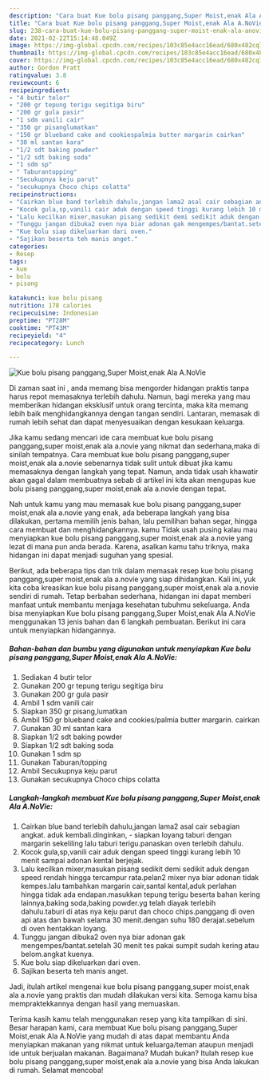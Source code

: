 ```yaml
---
description: "Cara buat Kue bolu pisang panggang,Super Moist,enak Ala A.NoVie yang enak dan Mudah Dibuat"
title: "Cara buat Kue bolu pisang panggang,Super Moist,enak Ala A.NoVie yang enak dan Mudah Dibuat"
slug: 238-cara-buat-kue-bolu-pisang-panggang-super-moist-enak-ala-anovie-yang-enak-dan-mudah-dibuat
date: 2021-02-22T15:14:48.049Z
image: https://img-global.cpcdn.com/recipes/103c85e4acc16ead/680x482cq70/kue-bolu-pisang-panggangsuper-moistenak-ala-anovie-foto-resep-utama.jpg
thumbnail: https://img-global.cpcdn.com/recipes/103c85e4acc16ead/680x482cq70/kue-bolu-pisang-panggangsuper-moistenak-ala-anovie-foto-resep-utama.jpg
cover: https://img-global.cpcdn.com/recipes/103c85e4acc16ead/680x482cq70/kue-bolu-pisang-panggangsuper-moistenak-ala-anovie-foto-resep-utama.jpg
author: Gordon Pratt
ratingvalue: 3.8
reviewcount: 6
recipeingredient:
- "4 butir telor"
- "200 gr tepung terigu segitiga biru"
- "200 gr gula pasir"
- "1 sdm vanili cair"
- "350 gr pisanglumatkan"
- "150 gr blueband cake and cookiespalmia butter margarin cairkan"
- "30 ml santan kara"
- "1/2 sdt baking powder"
- "1/2 sdt baking soda"
- "1 sdm sp"
- " Taburantopping"
- "Secukupnya keju parut"
- "secukupnya Choco chips colatta"
recipeinstructions:
- "Cairkan blue band terlebih dahulu,jangan lama2 asal cair sebagian angkat. aduk kembali.dinginkan, siapkan loyang taburi dengan margarin sekeliling lalu taburi terigu.panaskan oven terlebih dahulu."
- "Kocok gula,sp,vanili cair aduk dengan speed tinggi kurang lebih 10 menit sampai adonan kental berjejak."
- "Lalu kecilkan mixer,masukan pisang sedikit demi sedikit aduk dengan speed rendah hingga tercampur rata.pelan2 mixer nya biar adonan tidak kempes.lalu tambahkan margarin cair,santal kental,aduk perlahan hingga tidak ada endapan.masukkan tepung terigu beserta bahan kering lainnya,baking soda,baking powder.yg telah diayak terlebih dahulu.taburi di atas nya keju parut dan choco chips.panggang di oven api atas dan bawah selama 30 menit.dengan suhu 180 derajat.sebelum di oven hentakkan loyang."
- "Tunggu jangan dibuka2 oven nya biar adonan gak mengempes/bantat.setelah 30 menit tes pakai sumpit sudah kering atau belom.angkat kuenya."
- "Kue bolu siap dikeluarkan dari oven."
- "Sajikan beserta teh manis anget."
categories:
- Resep
tags:
- kue
- bolu
- pisang

katakunci: kue bolu pisang 
nutrition: 178 calories
recipecuisine: Indonesian
preptime: "PT28M"
cooktime: "PT43M"
recipeyield: "4"
recipecategory: Lunch

---
```



![Kue bolu pisang panggang,Super Moist,enak Ala A.NoVie](https://img-global.cpcdn.com/recipes/103c85e4acc16ead/680x482cq70/kue-bolu-pisang-panggangsuper-moistenak-ala-anovie-foto-resep-utama.jpg)

Di zaman  saat ini , anda memang bisa mengorder hidangan praktis tanpa harus repot memasaknya terlebih dahulu. Namun, bagi mereka yang mau memberikan hidangan eksklusif untuk orang tercinta, maka kita memang lebih baik menghidangkannya dengan tangan sendiri. Lantaran, memasak di rumah lebih sehat dan dapat menyesuaikan dengan kesukaan keluarga.

Jika kamu sedang mencari ide cara membuat kue bolu pisang panggang,super moist,enak ala a.novie yang nikmat dan sederhana,maka di sinilah tempatnya. Cara membuat kue bolu pisang panggang,super moist,enak ala a.novie  sebenarnya tidak sulit untuk dibuat jika kamu memasaknya dengan langkah yang tepat. Namun, anda tidak usah khawatir akan gagal dalam membuatnya 
sebab di artikel ini kita akan mengupas kue bolu pisang panggang,super moist,enak ala a.novie dengan tepat.  



Nah untuk kamu yang mau memasak kue bolu pisang panggang,super moist,enak ala a.novie yang enak, ada beberapa langkah yang bisa dilakukan, pertama memilih jenis bahan, lalu pemilihan bahan segar, hingga cara membuat dan menghidangkannya. kamu Tidak usah pusing kalau mau menyiapkan kue bolu pisang panggang,super moist,enak ala a.novie yang lezat di mana pun anda berada. Karena, asalkan kamu  tahu triknya, maka hidangan ini dapat menjadi suguhan yang spesial.

Berikut, ada beberapa tips dan trik dalam memasak resep kue bolu pisang panggang,super moist,enak ala a.novie yang siap dihidangkan. Kali ini, yuk kita coba kreasikan kue bolu pisang panggang,super moist,enak ala a.novie sendiri di rumah. Tetap berbahan sederhana, hidangan ini dapat memberi manfaat untuk membantu menjaga kesehatan tubuhmu sekeluarga. Anda bisa menyiapkan Kue bolu pisang panggang,Super Moist,enak Ala A.NoVie menggunakan 13 jenis bahan dan 6 langkah pembuatan. Berikut ini cara untuk menyiapkan hidangannya.

<!--inarticleads1-->

##### Bahan-bahan dan bumbu yang digunakan untuk menyiapkan Kue bolu pisang panggang,Super Moist,enak Ala A.NoVie:

1. Sediakan 4 butir telor
1. Gunakan 200 gr tepung terigu segitiga biru
1. Gunakan 200 gr gula pasir
1. Ambil 1 sdm vanili cair
1. Siapkan 350 gr pisang,lumatkan
1. Ambil 150 gr blueband cake and cookies/palmia butter margarin. cairkan
1. Gunakan 30 ml santan kara
1. Siapkan 1/2 sdt baking powder
1. Siapkan 1/2 sdt baking soda
1. Gunakan 1 sdm sp
1. Gunakan  Taburan/topping
1. Ambil Secukupnya keju parut
1. Gunakan secukupnya Choco chips colatta




<!--inarticleads2-->

##### Langkah-langkah membuat Kue bolu pisang panggang,Super Moist,enak Ala A.NoVie:

1. Cairkan blue band terlebih dahulu,jangan lama2 asal cair sebagian angkat. aduk kembali.dinginkan, - siapkan loyang taburi dengan margarin sekeliling lalu taburi terigu.panaskan oven terlebih dahulu.
1. Kocok gula,sp,vanili cair aduk dengan speed tinggi kurang lebih 10 menit sampai adonan kental berjejak.
1. Lalu kecilkan mixer,masukan pisang sedikit demi sedikit aduk dengan speed rendah hingga tercampur rata.pelan2 mixer nya biar adonan tidak kempes.lalu tambahkan margarin cair,santal kental,aduk perlahan hingga tidak ada endapan.masukkan tepung terigu beserta bahan kering lainnya,baking soda,baking powder.yg telah diayak terlebih dahulu.taburi di atas nya keju parut dan choco chips.panggang di oven api atas dan bawah selama 30 menit.dengan suhu 180 derajat.sebelum di oven hentakkan loyang.
1. Tunggu jangan dibuka2 oven nya biar adonan gak mengempes/bantat.setelah 30 menit tes pakai sumpit sudah kering atau belom.angkat kuenya.
1. Kue bolu siap dikeluarkan dari oven.
1. Sajikan beserta teh manis anget.




Jadi, itulah artikel mengenai  kue bolu pisang panggang,super moist,enak ala a.novie  yang praktis dan mudah dilakukan versi kita. Semoga kamu bisa mempraktekkannya dengan hasil yang memuaskan. 

Terima kasih kamu telah menggunakan resep yang kita tampilkan di sini. Besar harapan kami, cara membuat  Kue bolu pisang panggang,Super Moist,enak Ala A.NoVie yang mudah di atas dapat membantu Anda menyiapkan makanan yang nikmat untuk keluarga/teman ataupun menjadi ide untuk berjualan makanan. Bagaimana? Mudah bukan? Itulah resep kue bolu pisang panggang,super moist,enak ala a.novie yang bisa Anda lakukan di rumah. Selamat mencoba!

